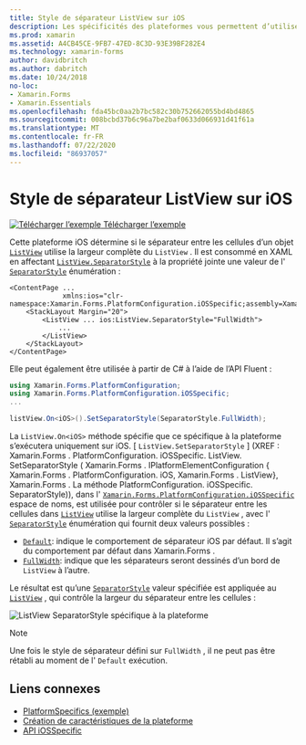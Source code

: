 ```yaml
---
title: Style de séparateur ListView sur iOS
description: Les spécificités des plateformes vous permettent d’utiliser des fonctionnalités uniquement disponibles sur une plateforme spécifique, sans implémenter de convertisseurs ou d’effets personnalisés. Cet article explique comment utiliser le spécifique à la plateforme iOS qui contrôle si le séparateur entre les cellules d’un ListView utilise la largeur complète de ListView.
ms.prod: xamarin
ms.assetid: A4CB45CE-9FB7-47ED-8C3D-93E39BF282E4
ms.technology: xamarin-forms
author: davidbritch
ms.author: dabritch
ms.date: 10/24/2018
no-loc:
- Xamarin.Forms
- Xamarin.Essentials
ms.openlocfilehash: fda45bc0aa2b7bc582c30b752662055bd4bd4865
ms.sourcegitcommit: 008bcbd37b6c96a7be2baf0633d066931d41f61a
ms.translationtype: MT
ms.contentlocale: fr-FR
ms.lasthandoff: 07/22/2020
ms.locfileid: "86937057"
---
```

# <a name="listview-separator-style-on-ios"></a>Style de séparateur ListView sur iOS

[![Télécharger l’exemple](~/media/shared/download.png) Télécharger l’exemple](https://docs.microsoft.com/samples/xamarin/xamarin-forms-samples/userinterface-platformspecifics)

Cette plateforme iOS détermine si le séparateur entre les cellules d’un objet [`ListView`](xref:Xamarin.Forms.ListView) utilise la largeur complète du `ListView` . Il est consommé en XAML en affectant [`ListView.SeparatorStyle`](xref:Xamarin.Forms.PlatformConfiguration.iOSSpecific.ListView.SeparatorStyleProperty) à la propriété jointe une valeur de l' [`SeparatorStyle`](xref:Xamarin.Forms.PlatformConfiguration.iOSSpecific.SeparatorStyle) énumération :

```xaml
<ContentPage ...
             xmlns:ios="clr-namespace:Xamarin.Forms.PlatformConfiguration.iOSSpecific;assembly=Xamarin.Forms.Core">
    <StackLayout Margin="20">
        <ListView ... ios:ListView.SeparatorStyle="FullWidth">
            ...
        </ListView>
    </StackLayout>
</ContentPage>
```

Elle peut également être utilisée à partir de C# à l’aide de l’API Fluent :

```csharp
using Xamarin.Forms.PlatformConfiguration;
using Xamarin.Forms.PlatformConfiguration.iOSSpecific;
...

listView.On<iOS>().SetSeparatorStyle(SeparatorStyle.FullWidth);
```

La `ListView.On<iOS>` méthode spécifie que ce spécifique à la plateforme s’exécutera uniquement sur iOS. [ `ListView.SetSeparatorStyle` ] (XREF : Xamarin.Forms . PlatformConfiguration. iOSSpecific. ListView. SetSeparatorStyle ( Xamarin.Forms . IPlatformElementConfiguration { Xamarin.Forms . PlatformConfiguration. iOS, Xamarin.Forms . ListView}, Xamarin.Forms . La méthode PlatformConfiguration. iOSSpecific. SeparatorStyle)), dans l' [`Xamarin.Forms.PlatformConfiguration.iOSSpecific`](xref:Xamarin.Forms.PlatformConfiguration.iOSSpecific) espace de noms, est utilisée pour contrôler si le séparateur entre les cellules dans [`ListView`](xref:Xamarin.Forms.ListView) utilise la largeur complète du `ListView` , avec l' [`SeparatorStyle`](xref:Xamarin.Forms.PlatformConfiguration.iOSSpecific.SeparatorStyle) énumération qui fournit deux valeurs possibles :

- [`Default`](xref:Xamarin.Forms.PlatformConfiguration.iOSSpecific.SeparatorStyle.Default): indique le comportement de séparateur iOS par défaut. Il s’agit du comportement par défaut dans Xamarin.Forms .
- [`FullWidth`](xref:Xamarin.Forms.PlatformConfiguration.iOSSpecific.SeparatorStyle.FullWidth): indique que les séparateurs seront dessinés d’un bord de `ListView` à l’autre.

Le résultat est qu’une [`SeparatorStyle`](xref:Xamarin.Forms.PlatformConfiguration.iOSSpecific.SeparatorStyle) valeur spécifiée est appliquée au [`ListView`](xref:Xamarin.Forms.ListView) , qui contrôle la largeur du séparateur entre les cellules :

![ListView SeparatorStyle spécifique à la plateforme](listview-separator-style-images/listview-separatorstyle.png)

> [!NOTE]
> Une fois le style de séparateur défini sur `FullWidth` , il ne peut pas être rétabli au moment de l' `Default` exécution.

## <a name="related-links"></a>Liens connexes

- [PlatformSpecifics (exemple)](https://docs.microsoft.com/samples/xamarin/xamarin-forms-samples/userinterface-platformspecifics)
- [Création de caractéristiques de la plateforme](~/xamarin-forms/platform/platform-specifics/index.md#creating-platform-specifics)
- [API iOSSpecific](xref:Xamarin.Forms.PlatformConfiguration.iOSSpecific)
